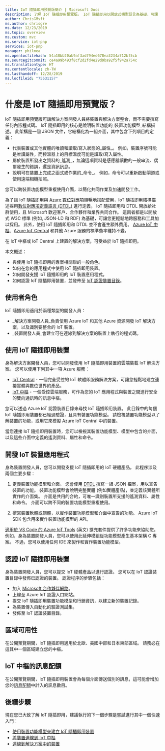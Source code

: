 ```yaml
---
title: IoT 隨插即用預覽版簡介 | Microsoft Docs
description: 了解 IoT 隨插即用預覽版。 IoT 隨插即用以開放式模型語言為基礎，可讓 IoT 裝置宣告其功能。 當 IoT 裝置連線到雲端解決方案 (例如 Azure IoT Central 或合作夥伴應用程式) 時，即會出現該宣告，名為裝置功能模型。 接著，雲端解決方案可自動了解裝置並開始與其互動 — 您不需要撰寫任何程式碼。
author: ChrisGMsft
ms.author: chrisgre
ms.date: 12/23/2019
ms.topic: overview
ms.custom: mvc
ms.service: iot-pnp
services: iot-pnp
manager: philmea
ms.openlocfilehash: 54a18bb20ab9af3ad794ed678ea3234a712bf5cb
ms.sourcegitcommit: ce4a99b493f8cf2d2fd4e29d9ba92f5f942a754c
ms.translationtype: HT
ms.contentlocale: zh-TW
ms.lasthandoff: 12/28/2019
ms.locfileid: "75531157"
---
```

# <a name="what-is-iot-plug-and-play-preview"></a>什麼是 IoT 隨插即用預覽版？

IoT 隨插即用預覽版可讓解決方案開發人員將裝置與解決方案整合，而不需要撰寫任何內嵌程式碼。 IoT 隨插即用的核心是說明裝置功能的_裝置功能模型_結構描述。 此架構是一個 JSON 文件，它結構化為一組介面，其中包含下列項目的定義：

- 代表裝置或其他實體的唯讀和讀取/寫入狀態的_屬性_。 例如，裝置序號可能是唯讀屬性，而控溫器上的目標溫度可能是讀取/寫入屬性。
- 屬於裝置所發出之資料的_遙測_，無論這項資料是感應器讀數的一般串流、偶爾發生的錯誤，還是資訊訊息。
- 說明可在裝置上完成之函式或作業的_命令_。 例如，命令可以重新啟動閘道或使用遠端相機拍照。

您可以跨裝置功能模型重複使用介面，以簡化共同作業及加速開發工作。

為了讓 IoT 隨插即用與 [Azure 數位對應項](../digital-twins/about-digital-twins.md)順暢地搭配使用，IoT 隨插即用結構描述採用[數位對應項定義語言 (DTDL)](https://github.com/Azure/IoTPlugandPlay/tree/master/DTDL) 進行定義。 IoT 隨插即用和 DTDL 開放給社群使用，且 Microsoft 歡迎客戶、合作夥伴和業界共同合作。 這兩者都是以開放式 W3C 標準 (例如, JSON-LD 和 RDF) 為基礎，可讓您更輕鬆地跨服務和工具加以採用。 此外，使用 IoT 隨插即用和 DTDL 並不會產生額外費用。 [Azure IoT 中樞](../iot-hub/about-iot-hub.md)、[Azure IoT Central](../iot-central/core/overview-iot-central.md) 和其他 Azure 服務的標準費率維持不變。

在 IoT 中樞或 IoT Central 上建置的解決方案，可受益於 IoT 隨插即用。

本文概述：

- 與使用 IoT 隨插即用的專案相關聯的一般角色。
- 如何在您的應用程式中使用 IoT 隨插即用裝置。
- 如何開發支援 IoT 隨插即用的 IoT 裝置應用程式。
- 如何認證 IoT 隨插即用裝置，並發佈至 [IoT 認證裝置目錄](https://catalog.azureiotsolutions.com/)。

## <a name="user-roles"></a>使用者角色

IoT 隨插即用適用於兩種類型的開發人員：

- _解決方案開發人員_負責使用 Azure IoT 和其他 Azure 資源開發 IoT 解決方案，以及識別要整合的 IoT 裝置。
- _裝置開發人員_會建立可在連線到解決方案的裝置上執行的程式碼。

## <a name="use-iot-plug-and-play-devices"></a>使用 IoT 隨插即用裝置

身為解決方案開發人員，您可以開發使用 IoT 隨插即用裝置的雲端裝載 IoT 解決方案。 您可以使用下列其中一項 Azure 服務：

- [IoT Central](../iot-central/core/overview-iot-central.md) - 一個完全受控的 IoT 軟體即服務解決方案，可讓您輕鬆地建立連接實體與數位世界的產品。
- [IoT 中樞](../iot-hub/about-iot-hub.md) - 一個受控雲端服務，可作為您的 IoT 應用程式與裝置之間進行安全的雙向通訊時的訊息中樞。

您可以透過 Azure IoT 認證裝置目錄來尋找 IoT 隨插即用裝置。 此目錄中的每個 IoT 隨插即用裝置都已經過驗證，且具有裝置功能模型。 請檢視裝置功能模型以了解裝置的功能，或用它來模擬 Azure IoT Central 中的裝置。

當您連接 IoT 隨插即用裝置時，您可以檢視其裝置功能模型、模型中包含的介面，以及這些介面中定義的遙測資料、屬性和命令。

## <a name="develop-an-iot-device-application"></a>開發 IoT 裝置應用程式

身為裝置開發人員，您可以開發支援 IoT 隨插即用的 IoT 硬體產品。 此程序涉及兩個主要步驟：

1. 定義裝置功能模型和介面。 您會使用 [DTDL](https://github.com/Azure/IoTPlugandPlay/tree/master/DTDL) 撰寫一組 JSON 檔案，用以宣告裝置的功能。 裝置功能模型會說明完整實體 (例如實體產品)，並定義該實體所實作的介面集。 介面是共用的合約，可唯一識別裝置所支援的遙測資料、屬性和命令。 介面可以跨不同的裝置功能模型重複使用。

1. 撰寫裝置軟體或韌體，以實作裝置功能模型和介面中宣告的功能。 Azure IoT SDK 包含用來實作裝置功能模型的 API。

[適用於 VS Code 的 Azure IoT Tools](https://marketplace.visualstudio.com/items?itemName=vsciot-vscode.azure-iot-tools) \(英文\) 擴充套件提供了許多功能來協助您。 例如，身為裝置開發人員，您可以使用此延伸模組從功能模型產生基本架構 C 專案。 不過，您可以使用任何 IDE 來製作和實作裝置功能模型。

## <a name="certify-an-iot-plug-and-play-device"></a>認證 IoT 隨插即用裝置

身為裝置開發人員，您可以提交 IoT 硬體產品以進行認證。 您可以在 IoT 認證裝置目錄中發佈已認證的裝置。 認證程序的步驟包括：

- 加入 [Microsoft 合作夥伴網路](https://partner.microsoft.com)。
- 上線至 Azure IoT 認證入口網站。
- 提交 IoT 隨插即用裝置功能模型和行銷資訊，以建立新的裝置記錄。
- 為裝置傳入自動化的驗證測試集。
- 發佈至 IoT 認證裝置目錄。

## <a name="regional-availability"></a>區域可用性

在公開預覽期間，IoT 隨插即用適用於北歐、美國中部和日本東部區域。 請務必在這其中一個區域建立您的中樞。

## <a name="message-quotas-in-iot-hub"></a>IoT 中樞的訊息配額
在公開預覽期間，IoT 隨插即用裝置會為每個介面傳送個別的訊息，這可能會增加您的[訊息配額](../iot-hub/iot-hub-devguide-quotas-throttling.md)中計入的訊息數目。

## <a name="next-steps"></a>後續步驟

現在您已大致了解 IoT 隨插即用，建議執行的下一個步驟是嘗試進行其中一個快速入門：

- [使用裝置功能模型來建立 IoT 隨插即用裝置](./quickstart-create-pnp-device-windows.md)
- [將裝置連線到 IoT 中樞](./quickstart-connect-pnp-device-c-windows.md)
- [連線到解決方案中的裝置](./quickstart-connect-pnp-device-solution-node.md)
